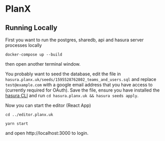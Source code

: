 # PlanX

## Running Locally

First you want to run the postgres, sharedb, api and hasura server processes locally

`docker-compose up --build`

then open another terminal window.

You probably want to seed the database, edit the file in `hasura.planx.uk/seeds/1595528762802_teams_and_users.sql` and replace `test@example.com` with a google email address that you have access to (currently required for OAuth). Save the file, ensure you have installed the [hasura CLI](https://hasura.io/docs/1.0/graphql/manual/hasura-cli/install-hasura-cli.html) and run `cd hasura.planx.uk && hasura seeds apply`.

Now you can start the editor (React App)

`cd ../editor.planx.uk`

`yarn start`

and open http://localhost:3000 to login.
